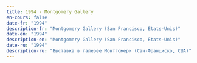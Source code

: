 ```yaml
---
title: 1994 - Montgomery Gallery
en-cours: false
date-fr: "1994"
description-fr: "Montgomery Gallery (San Francisco, États-Unis)"
date-en: "1994"
description-en: "Montgomery Gallery (San Francisco, États-Unis)"
date-ru: "1994"
description-ru: "Выставка в галерее Монтгомери (Сан-Франциско, США)"
---
```

